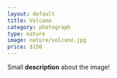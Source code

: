 ```yaml
---
layout: default
title: Volcano
category: photograph
type: nature
image: nature/volcano.jpg
price: $150
---
```


Small **description** about the image!
